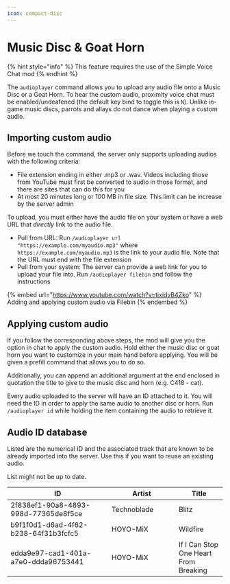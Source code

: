 ```yaml
---
icon: compact-disc
---
```


# Music Disc & Goat Horn

{% hint style="info" %}
This feature requires the use of the Simple Voice Chat mod
{% endhint %}

The `audioplayer` command allows you to upload any audio file onto a Music Disc or a Goat Horn. To hear the custom audio, proximity voice chat must be enabled/undeafened (the default key bind to toggle this is `N`). Unlike in-game music discs, parrots and allays do not dance when playing a custom audio.

## Importing custom audio

Before we touch the command, the server only supports uploading audios with the following criteria:

* File extension ending in either .mp3 or .wav. Videos including those from YouTube must first be converted to audio in those format, and there are sites that can do this for you
* At most 20 minutes long or 100 MB in file size. This limit can be increase by the server admin

To upload, you must either have the audio file on your system or have a web URL that _directly_ link to the audio file.

* Pull from URL: Run `/audioplayer url "https://example.com/myaudio.mp3"` where `https://example.com/myaudio.mp3` is the link to your audio file. Note that the URL must end with the file extension&#x20;
* Pull from your system: The server can provide a web link for you to upload your file into. Run `/audioplayer filebin` and follow the instructions

{% embed url="https://www.youtube.com/watch?v=tixidvB4Zko" %}
Adding and applying custom audio via Filebin
{% endembed %}

## Applying custom audio

If you follow the corresponding above steps, the mod will give you the option in chat to apply the custom audio. Hold either the music disc or goat horn you want to customize in your main hand before applying. You will be given a prefill command that allows you to do so.

Additionally, you can append an additional argument at the end enclosed in quotation the title to give to the music disc and horn (e.g. C418 - cat).

Every audio uploaded to the server will have an ID attached to it. You will need the ID in order to apply the same audio to another disc or horn. Run `/audioplayer id` while holding the item containing the audio to retrieve it.

## Audio ID database

Listed are the numerical ID and the associated track that are known to be already imported into the server. Use this if you want to reuse an existing audio.

List might not be up to date.

<table><thead><tr><th width="220">ID</th><th width="141">Artist</th><th>Title</th></tr></thead><tbody><tr><td>2f838ef1-90a8-4893-998d-77365de8f5ce</td><td>Technoblade</td><td>Blitz</td></tr><tr><td>b9f1f0d1-d6ad-4f62-b238-64f31b3fcfc5</td><td>HOYO-MiX</td><td>Wildfire</td></tr><tr><td>edda9e97-cad1-401a-a7e0-ddda96753441</td><td>HOYO-MiX</td><td>If I Can Stop One Heart From Breaking</td></tr></tbody></table>
